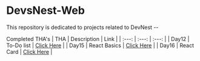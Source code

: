 # DevsNest-Web
This repository is dedicated to projects related to DevNest -- 

Completed THA's
| THA | Description | Link |
| :---: | :---: | :---: |
| Day12 | To-Do list | [Click Here](https://aaryan376.github.io/DevsNest-Web/Day12/) |
| Day15 | React Basics | [Click Here](https://codesandbox.io/s/exciting-bas-6u2fh) |
| Day16 | React Card | [Click Here](https://codesandbox.io/s/0l2qn) |

